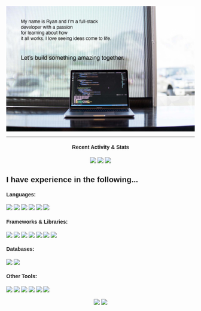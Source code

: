<div class="big-container" style="font-family: 'Helvetica'">
    <div class="head-banner">
        <img src="banner-image-header.jpg" border=0 width="800" align="center">
    </div>
    <div class="info-badges">
        <hr>
        <h4 align="center">Recent Activity & Stats</h4>
        <div align="center">
            <img src="https://badges.pufler.dev/repos/ryan-bradshaw"/>
            <img src="https://badges.pufler.dev/commits/monthly/ryan-bradshaw"/>
            <img src="https://badges.pufler.dev/visits/ryan-bradshaw/ryan-bradshaw"/>
        </div>
    </div>
    <div class="main">
        <div class="technologies">
            <h2>I have experience in the following...</h2>
            <h4>Languages: </h4>
                <img src="https://img.shields.io/badge/HTML5-E34F26?style=for-the-badge&logo=html5&logoColor=white"/>
                <img src="https://img.shields.io/badge/CSS3-1572B6?style=for-the-badge&logo=css3&logoColor=white" />
                <img src="https://img.shields.io/badge/JavaScript-F7DF1E?style=for-the-badge&logo=javascript&logoColor=black"/>
                <img src="https://img.shields.io/badge/Python-3776AB?style=for-the-badge&logo=python&logoColor=white"/>
                <img src="https://img.shields.io/badge/Java-ED8B00?style=for-the-badge&logo=java&logoColor=white"/>
                <img src="https://img.shields.io/badge/PHP-777BB4?style=for-the-badge&logo=php&logoColor=white"/>
                <!-- <img src="https://img.shields.io/badge/Rust-000000?style=for-the-badge&logo=rust&logoColor=white"/> -->
                <!-- <img src="https://img.shields.io/badge/Solidity-e6e6e6?style=for-the-badge&logo=solidity&logoColor=black"/>-->
            <h4>Frameworks & Libraries: </h4>
                <img src="https://img.shields.io/badge/-Nodejs-white?style=for-the-badge&logo=Node.js"/>
                <img src="https://img.shields.io/badge/-React-212121?style=for-the-badge&logo=react"/>
                <img src="https://img.shields.io/badge/Wordpress-21759B?style=for-the-badge&logo=wordpress&logoColor=white"/>
                <img src="https://img.shields.io/badge/-Bootstrap-563D7C?style=for-the-badge&logo=bootstrap"/>
                <img src="https://img.shields.io/badge/-Express-22AE5A?style=for-the-badge&logo=express"/>
                <img src="https://img.shields.io/badge/Flask-000000?style=for-the-badge&logo=flask&logoColor=white"/>
                <img src="https://img.shields.io/badge/npm-CB3837?style=for-the-badge&logo=npm&logoColor=white"/>
                <!-- add badge for axios? -->
            <h4>Databases: </h4>
                <img src="https://img.shields.io/badge/-MySQL-DD8A00?style=for-the-badge&logo=mysql"/>
                <img src="https://img.shields.io/badge/-MongoDB-FFF?style=for-the-badge&logo=mongodb"/>
            <h4>Other Tools: </h4>
                <img src="https://img.shields.io/badge/-Spring-166E3A?style=for-the-badge&logo=spring"/>
                <img src="https://img.shields.io/badge/-VSCode-282A36?style=for-the-badge&logo=visualstudiocode"/>
                <img src="https://img.shields.io/badge/Postman-FF6C37?style=for-the-badge&logo=Postman&logoColor=white"/>
                <img src="https://img.shields.io/badge/-GitHub-0D1117?style=for-the-badge&logo=github"/>
                <img src="https://img.shields.io/badge/-Trello-095ED9?style=for-the-badge&logo=trello"/>
                <img src="https://img.shields.io/badge/-LeetCode-FFA116?style=for-the-badge&logo=LeetCode&logoColor=black"/>
        </div>
        <div class="bio">
        </div>
    </div>
    <div class="github-stats">
        <p align="center">
        <img align="center" src="https://github-readme-stats.vercel.app/api?username=ryan-bradshaw&show_icons=true&theme=algolia&line_height=32">
        <img align="center" src="https://github-readme-stats.vercel.app/api/top-langs/?username=ryan-bradshaw&theme=algolia&hide=html,css&line_height=40">
        </p>
    </div>
</div>
